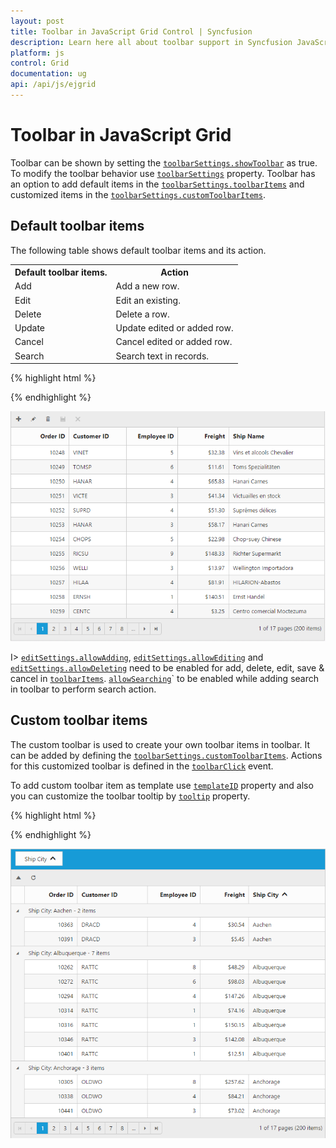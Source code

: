 ```yaml
---
layout: post
title: Toolbar in JavaScript Grid Control | Syncfusion
description: Learn here all about toolbar support in Syncfusion JavaScript Grid control, it's element's and more.
platform: js
control: Grid
documentation: ug
api: /api/js/ejgrid
---
```

# Toolbar in JavaScript Grid

Toolbar can be shown by setting the [`toolbarSettings.showToolbar`](https://help.syncfusion.com/api/js/ejgrid#members:toolbarsettings-showtoolbar "showToolbar") as true. To modify the toolbar behavior use [`toolbarSettings`](https://help.syncfusion.com/api/js/ejgrid#members:toolbarsettings "toolbarSettings") property. Toolbar has an option to add default items in the [`toolbarSettings.toolbarItems`](https://help.syncfusion.com/api/js/ejgrid#members:toolbarsettings-toolbaritems "toolbarItems") and customized items in the [`toolbarSettings.customToolbarItems`](https://help.syncfusion.com/api/js/ejgrid#members:toolbarsettings-customtoolbaritems "customToolbarItems").

## Default toolbar items

The following table shows default toolbar items and its action. 

<table>
<tr>
<th>
Default toolbar items.</th><th>
Action</th></tr>
<tr>
<td>
Add</td><td>
Add a new row.</td></tr>
<tr>
<td>
Edit</td><td>
Edit an existing.</td></tr>
<tr>
<td>
Delete</td><td>
Delete a row.</td></tr>
<tr>
<td>
Update</td><td>
Update edited or added row.</td></tr>
<tr>
<td>
Cancel</td><td>
Cancel edited or added row.</td></tr>
<tr>
<td>
Search</td><td>
Search text in records.</td></tr>
</table>


{% highlight html %}
<div id="Grid"></div>
<script type="text/javascript">
  $("#Grid").ejGrid({
      // the datasource "window.gridData" is referred from jsondata.min.js
      dataSource: window.gridData,
      toolbarSettings: {
          showToolbar: true,
          toolbarItems: [ej.Grid.ToolBarItems.Add, ej.Grid.ToolBarItems.Edit, ej.Grid.ToolBarItems.Delete, ej.Grid.ToolBarItems.Update, ej.Grid.ToolBarItems.Cancel]
      },
      allowPaging: true,
      editSettings: { allowEditing: true, allowAdding: true,allowDeleting: true},
      columns:
          [
              { field: "OrderID", isPrimaryKey: true, headerText: "Order ID", textAlign: ej.TextAlign.Right, width: 90 },
              { field: "CustomerID", headerText: 'Customer ID', width: 90 },
              { field: "EmployeeID", headerText: 'Employee ID',editType: ej.Grid.EditingType.Dropdown,textAlign: ej.TextAlign.Right,width: 80 },
              { field: "Freight", headerText: 'Freight', textAlign: ej.TextAlign.Right, editType: ej.Grid.EditingType.Numeric, editParams: { decimalPlaces: 2 }, width: 80, format: "{0:C}" },
              { field: "ShipName", headerText: 'Ship Name', width: 150 }
          ]
  
  });
  
</script>


{% endhighlight %}

![Toolbar in JavaScript Toolbar.](toolbar_images/javascript-grid-toolbar.png)


I> [`editSettings.allowAdding`](https://help.syncfusion.com/api/js/ejgrid#members:editsettings-allowadding "allowAdding"), [`editSettings.allowEditing`](https://help.syncfusion.com/api/js/ejgrid#members:editsettings-allowediting "allowEditing") and [`editSettings.allowDeleting`](https://help.syncfusion.com/api/js/ejgrid#members:editsettings-allowdeleting "allowdeleting") need to be enabled for add, delete, edit, save & cancel in [`toolbarItems`](https://help.syncfusion.com/api/js/ejgrid#members:toolbarsettings-toolbaritems "toolbaritems"). [`allowSearching`](https://help.syncfusion.com/api/js/ejgrid#members:allowsearching "allowsearching")` to be enabled while adding search in toolbar to perform search action.

## Custom toolbar items

The custom toolbar is used to create your own toolbar items in toolbar. It can be added by defining the [`toolbarSettings.customToolbarItems`](https://help.syncfusion.com/api/js/ejgrid#members:toolbarsettings-customtoolbaritems "customToolbarItems").  Actions for this customized toolbar is defined in the [`toolbarClick`](https://help.syncfusion.com/api/js/ejgrid#events:toolbarclick "toolbarclick") event.

To add custom toolbar item as template use [`templateID`](https://help.syncfusion.com/api/js/ejgrid#members:toolbarsettings-customtoolbaritems-templateid "templateID") property and also you can customize the toolbar tooltip by [`tooltip`](https://help.syncfusion.com/api/js/ejgrid#members:toolbarsettings-customtoolbaritems-tooltip "tooltip") property.

{% highlight html %}
<div id="Grid"></div>
<script id="Refresh" type="text/x-jsrender">
  <a class="e-toolbaricons e-icon refresh" />
</script>
<script type="text/javascript">
  function onToolBarClick(args) {
      var toolbarObject = $(args.target),
        grid = this;
      if (toolbarObject.hasClass("Collapse")) grid.collapseAll(); //collapse Grid using grid instance, `this` is grid instance
      else grid.refreshContent(); //refresh content using grid instance
  }
  $("#Grid").ejGrid({
      // the datasource "window.gridData" is referred from jsondata.min.js
      dataSource: window.gridData,
      toolbarSettings: {
          showToolbar: true,
          customToolbarItems: ["Collapse", {
              templateID: "#Refresh"
          }]
      },
      toolbarClick: "onToolBarClick",
      allowPaging: true,
      allowGrouping: true,
      groupSettings: {
          groupedColumns: ["ShipCity"]
      },
      columns:
          [
              { field: "OrderID", headerText: "Order ID", isPrimaryKey: true, textAlign: ej.TextAlign.Right, width: 75 },
              { field: "CustomerID", headerText: "Customer ID", width: 100 },
              { field: "EmployeeID", headerText: "Employee ID", textAlign: ej.TextAlign.Right, width: 75 },
              { field: "Freight", headerText: "Freight", textAlign: ej.TextAlign.Right, width: 70, format: "{0:C}" },
              { field: "ShipCity", headerText: "Ship City", width: 110 }
          ]
  });
</script>
<style type="text/css" class="cssStyles">
  .Collapse:before {
  content: "\e625";
  }
  .refresh:before {
  content: "\e677";
  }
</style>


{% endhighlight %}

![Custom toolbar items in JavaScript Grid.](toolbar_images/javascript-grid-custom-toolbar-item.png)


